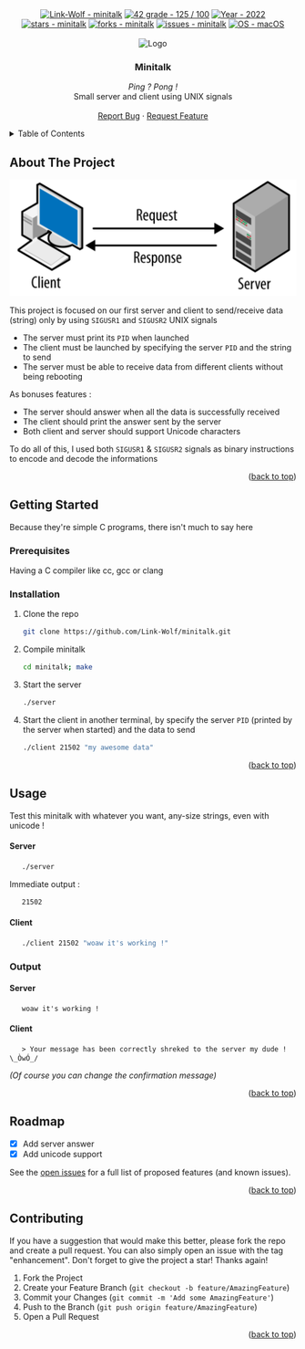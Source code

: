 <div id="top"></div>

<div align="center">
	<a href="https://github.com/Link-Wolf/minitalk" title="Go to GitHub repo"><img src="https://img.shields.io/static/v1?label=Link-Wolf&message=minitalk&color=blue&logo=github&style=for-the-badge" alt="Link-Wolf - minitalk"></a>
	<a href="https://"><img src="https://img.shields.io/badge/42_grade-125_%2F_100-2ea44f?style=for-the-badge" alt="42 grade - 125 / 100"></a>
	<a href="https://"><img src="https://img.shields.io/badge/Year-2022-ffad9b?style=for-the-badge" alt="Year - 2022"></a>
	<a href="https://github.com/Link-Wolf/minitalk/stargazers"><img src="https://img.shields.io/github/stars/Link-Wolf/minitalk?style=for-the-badge&color=yellow" alt="stars - minitalk"></a>
	<a href="https://github.com/Link-Wolf/minitalk/network/members"><img src="https://img.shields.io/github/forks/Link-Wolf/minitalk?style=for-the-badge&color=lightgray" alt="forks - minitalk"></a>
	<a href="https://github.com/Link-Wolf/minitalk/issues"><img src="https://img.shields.io/github/issues/Link-Wolf/minitalk?style=for-the-badge&color=orange" alt="issues - minitalk"></a>
	<a href="https://www.apple.com/macos/" title="Go to Apple homepage"><img src="https://img.shields.io/badge/OS-macOS-blue?logo=apple&logoColor=white&style=for-the-badge&color=9cf" alt="OS - macOS"></a>
</div>

<!-- PROJECT LOGO -->
<br />
<div align="center">
  <a>
    <img src="https://www.42mulhouse.fr/wp-content/uploads/2022/06/logo-42-Mulhouse-white.svg" alt="Logo" width="192" height="80">
  </a>

  <h3 align="center">Minitalk</h3>

  <p align="center">
	  <em>Ping ? Pong !</em><br/>
    Small server and client using UNIX signals
    <br />
    <br />
    <a href="https://github.com/Link-Wolf/minitalk/issues">Report Bug</a>
    ·
    <a href="https://github.com/Link-Wolf/minitalk/issues">Request Feature</a>
  </p>
</div>

<!-- TABLE OF CONTENTS -->
<details>
  <summary>Table of Contents</summary>
  <ol>
    <li>
      <a href="#about-the-project">About The Project</a>
    </li>
    <li>
      <a href="#getting-started">Getting Started</a>
      <ul>
        <li><a href="#prerequisites">Prerequisites</a></li>
        <li><a href="#installation">Installation</a></li>
      </ul>
    </li>
    <li><a href="#usage">Usage</a></li>
    <li><a href="#roadmap">Roadmap</a></li>
    <li><a href="#contributing">Contributing</a></li>
  </ol>
</details>

<!-- ABOUT THE PROJECT -->

## About The Project

<div align="center">
  <a>
    <img src="assets/client_server.png" alt="minitalk header">
  </a>
</div>

This project is focused on our first server and client to send/receive data (string) only by using `SIGUSR1` and `SIGUSR2` UNIX signals <br />

-   The server must print its `PID` when launched
-   The client must be launched by specifying the server `PID` and the string to send
-   The server must be able to receive data from different clients without being rebooting

As bonuses features : <br />

-   The server should answer when all the data is successfully received
-   The client should print the answer sent by the server
-   Both client and server should support Unicode characters

To do all of this, I used both <code>SIGUSR1</code> & <code>SIGUSR2</code> signals as binary instructions to encode and decode the informations

<p align="right">(<a href="#top">back to top</a>)</p>

<!-- GETTING STARTED -->

## Getting Started

Because they're simple C programs, there isn't much to say here

### Prerequisites

Having a C compiler like cc, gcc or clang

### Installation

1. Clone the repo
    ```sh
    git clone https://github.com/Link-Wolf/minitalk.git
    ```
2. Compile minitalk
    ```sh
    cd minitalk; make
    ```
3. Start the server
    ```sh
    ./server
    ```
4. Start the client in another terminal, by specify the server `PID` (printed by the server when started) and the data to send
    ```sh
    ./client 21502 "my awesome data"
    ```

<p align="right">(<a href="#top">back to top</a>)</p>

<!-- USAGE EXAMPLES -->

## Usage

Test this minitalk with whatever you want, any-size strings, even with unicode !

#### Server

```sh
   ./server
```

Immediate output :

```sh
   21502
```

#### Client

```sh
   ./client 21502 "woaw it's working !"
```

### Output

#### Server

```
   woaw it's working !
```

#### Client

```
   > Your message has been correctly shreked to the server my dude ! \_ÒwÓ_/
```

_(Of course you can change the confirmation message)_

<p align="right">(<a href="#top">back to top</a>)</p>

<!-- ROADMAP -->

## Roadmap

-   [x] Add server answer
-   [x] Add unicode support

See the [open issues](https://github.com/Link-Wolf/minitalk/issues) for a full list of proposed features (and known issues).

<p align="right">(<a href="#top">back to top</a>)</p>

<!-- CONTRIBUTING -->

## Contributing

If you have a suggestion that would make this better, please fork the repo and create a pull request. You can also simply open an issue with the tag "enhancement".
Don't forget to give the project a star! Thanks again!

1. Fork the Project
2. Create your Feature Branch (`git checkout -b feature/AmazingFeature`)
3. Commit your Changes (`git commit -m 'Add some AmazingFeature'`)
4. Push to the Branch (`git push origin feature/AmazingFeature`)
5. Open a Pull Request

<p align="right">(<a href="#top">back to top</a>)</p>
